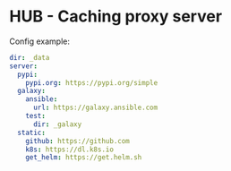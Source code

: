 # HUB - Caching proxy server

Config example:
```yaml
dir: _data
server:
  pypi:
    pypi.org: https://pypi.org/simple
  galaxy:
    ansible:
      url: https://galaxy.ansible.com
    test:
      dir: _galaxy
  static:
    github: https://github.com
    k8s: https://dl.k8s.io
    get_helm: https://get.helm.sh
```
